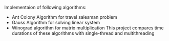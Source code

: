 Implementaion of following algorithms:
- Ant Colony Algorithm for travel salesman problem
- Gauss Algorithm for solving linear system
- Winograd algorithm for matrix multiplication
This project compares time durations of these algorithms with single-thread and multithreading
